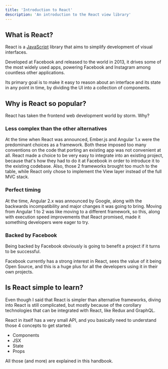 ```yaml
---
title: 'Introduction to React'
description: 'An introduction to the React view library'
---
```


## What is React?

React is a [JavaScript](https://flaviocopes.com/javascript/) library that aims to simplify development of visual interfaces.

Developed at Facebook and released to the world in 2013, it drives some of the most widely used apps, powering Facebook and Instagram among countless other applications.

Its primary goal is to make it easy to reason about an interface and its state in any point in time, by dividing the UI into a collection of components.

## Why is React so popular?

React has taken the frontend web development world by storm. Why?

### Less complex than the other alternatives

At the time when React was announced, Ember.js and Angular 1.x were the predominant choices as a framework. Both these imposed too many conventions on the code that porting an existing app was not convenient at all. React made a choice to be very easy to integrate into an existing project, because that's how they had to do it at Facebook in order to introduce it to the existing codebase. Also, those 2 frameworks brought too much to the table, while React only chose to implement the View layer instead of the full MVC stack.

### Perfect timing

At the time, Angular 2.x was announced by Google, along with the backwards incompatibility and major changes it was going to bring. Moving from Angular 1 to 2 was like moving to a different framework, so this, along with execution speed improvements that React promised, made it something developers were eager to try.

### Backed by Facebook

Being backed by Facebook obviously is going to benefit a project if it turns to be successful.

Facebook currently has a strong interest in React, sees the value of it being Open Source, and this is a huge plus for all the developers using it in their own projects.

## Is React simple to learn?

Even though I said that React is simpler than alternative frameworks, diving into React is still complicated, but mostly because of the corollary technologies that can be integrated with React, like Redux and GraphQL.

React in itself has a very small API, and you basically need to understand those 4 concepts to get started:

- Components
- JSX
- State
- Props

All those (and more) are explained in this handbook.
